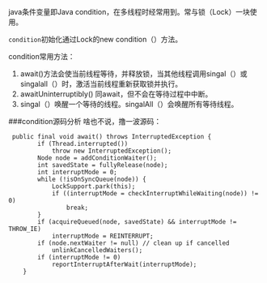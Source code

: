 java条件变量即Java condition，在多线程时经常用到。常与锁（Lock）一块使用。

`condition`初始化通过Lock的new condition（）方法。

condition常用方法：

1. await()方法会使当前线程等待，并释放锁，当其他线程调用singal（）或singalall（）时，激活当前线程重新获取锁并执行。
2. awaitUninterruptibly() 同await，但不会在等待过程中中断。
3. singal（）唤醒一个等待的线程。singalAll（）会唤醒所有等待线程。


###condition源码分析
啥也不说，撸一波源码：

     public final void await() throws InterruptedException {
            if (Thread.interrupted())
                throw new InterruptedException();
            Node node = addConditionWaiter();
            int savedState = fullyRelease(node);
            int interruptMode = 0;
            while (!isOnSyncQueue(node)) {
                LockSupport.park(this);
                if ((interruptMode = checkInterruptWhileWaiting(node)) != 0)
                    break;
            }
            if (acquireQueued(node, savedState) && interruptMode != THROW_IE)
                interruptMode = REINTERRUPT;
            if (node.nextWaiter != null) // clean up if cancelled
                unlinkCancelledWaiters();
            if (interruptMode != 0)
                reportInterruptAfterWait(interruptMode);
        }
    